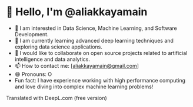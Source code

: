 # 👋 Hello, I'm @aliakkayamain

- 👀 I am interested in Data Science, Machine Learning, and Software Development.
- 🌱 I am currently learning advanced deep learning techniques and exploring data science applications.
- 💞️ I would like to collaborate on open source projects related to artificial intelligence and data analytics.
- 📫 How to contact me: [aliakkayamain@gmail.com]
- 😄 Pronouns: O
- Fun fact: I have experience working with high performance computing and love diving into complex machine learning problems!

<!---
aliakkayamain/aliakkayamain ✨ is a private ✨ repository because `README.md` (this file) appears in your GitHub profile.
You can click on the Preview link to take a look at the changes you have made.
--->

Translated with DeepL.com (free version)
